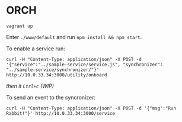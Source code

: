 # ORCH

`vagrant up`

Enter `./www/default` and run `npm install && npm start`.

To enable a service run:
```
curl -H "Content-Type: application/json" -X POST -d '{"service":"../sample-service/service.js", "synchronizer": "../sample-service/synchronizer/"}' http://10.0.33.34:3000/utility/onboard
```

_then it `Ctrl+c` (WIP)_

To send an event to the syncronizer:
```
curl -H "Content-Type: application/json" -X POST -d '{"msg":"Run Rabbit!"}' http://10.0.33.34:3000/service
```